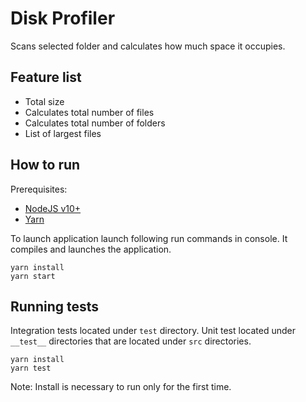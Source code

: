 # Disk Profiler

Scans selected folder and calculates how much space it occupies.

## Feature list
- Total size
- Calculates total number of files
- Calculates total number of folders
- List of largest files 

## How to run

Prerequisites:

- [NodeJS v10+](https://nodejs.org/en/)
- [Yarn](https://yarnpkg.com/lang/en/) 

To launch application launch following run commands in console. It compiles and launches the application.

```
yarn install
yarn start
```

## Running tests

Integration tests located under `test` directory.
Unit test located under `__test__` directories that are located under `src` directories.

```
yarn install
yarn test
```

Note: Install is necessary to run only for the first time.

